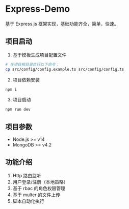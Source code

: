 # Express-Demo

基于 Express.js 框架实现，基础功能齐全，简单，快速。

## 项目启动

1. 基于模板生成项目配置文件

```sh
# 在项目根目录执行以下命令：
cp src/config/config.example.ts src/config/config.ts
```

2. 项目依赖安装

```sh
npm i
```

3. 项目启动

```sh
npm run dev
```

## 项目参数

- Node.js >= v14
- MongoDB >= v4.2

## 功能介绍

1. Http 路由监听
2. 用户登录/注册（本地策略）
3. 基于 rbac 的角色权限管理
4. 基于 multer 的文件上传
5. 脚本自动化执行
